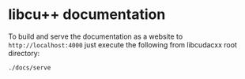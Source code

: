 libcu++ documentation
===

To build and serve the documentation as a website to `http://localhost:4000` just execute the following from libcudacxx root directory:

```shell
./docs/serve
```
